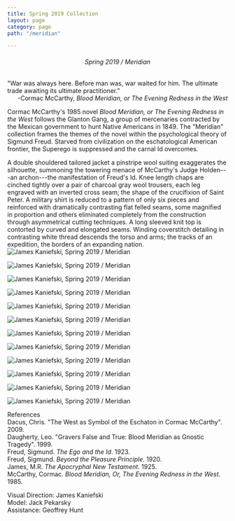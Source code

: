 ```yaml
---
title: Spring 2019 Collection
layout: page
category: page
path: "/meridian"

---
```

<div align="center">

###### Spring 2019 / Meridian

<div align="left">

​"War was always here. Before man was, war waited for him. The ultimate trade awaiting its ultimate practitioner."
​<span style="text-align: right; display: block">-Cormac McCarthy, _Blood Meridian, or The Evening Redness in the West_</span>

Cormac McCarthy's 1985 novel _Blood Meridian, or The Evening Redness in the West_ follows the Glanton Gang, a group of mercenaries contracted by the Mexican government to hunt Native Americans in 1849. The "Meridian" collection frames the themes of the novel within the psychological theory of Sigmund Freud. Starved from civilization on the eschatological American frontier, the Superego is suppressed and the carnal Id overcomes.

​A double shouldered tailored jacket a pinstripe wool suiting exaggerates the silhouette, summoning the towering menace of McCarthy's Judge Holden---an archon---the manifestation of Freud's Id. Knee length chaps are cinched tightly over a pair of charcoal gray wool trousers, each leg engraved with an inverted cross seam; the shape of the crucifixion of Saint Peter. A military shirt is reduced to a pattern of only six pieces and reinforced with dramatically contrasting flat felled seams, some magnified in proportion and others eliminated completely from the construction through asymmetrical cutting techniques. A long sleeved knit top is contorted by curved and elongated seams. Winding coverstitch detailing in contrasting white thread descends the torso and arms; the tracks of an expedition, the borders of an expanding nation.
&nbsp;
![James Kaniefski, Spring 2019 / Meridian](/img/meridian/meridian1.jpg)
  
![James Kaniefski, Spring 2019 / Meridian](/img/meridian/meridian9.jpg)
  
![James Kaniefski, Spring 2019 / Meridian](/img/meridian/meridian8.jpg)
  
![James Kaniefski, Spring 2019 / Meridian](/img/meridian/meridian7.jpg)
  
![James Kaniefski, Spring 2019 / Meridian](/img/meridian/meridian6.jpg)
  
![James Kaniefski, Spring 2019 / Meridian](/img/meridian/meridian5.jpg)
  
![James Kaniefski, Spring 2019 / Meridian](/img/meridian/meridian4.jpg)
  
![James Kaniefski, Spring 2019 / Meridian](/img/meridian/meridian3.jpg)
  
![James Kaniefski, Spring 2019 / Meridian](/img/meridian/meridian2.jpg)
  
![James Kaniefski, Spring 2019 / Meridian](/img/meridian/meridian11.jpg)
  
![James Kaniefski, Spring 2019 / Meridian](/img/meridian/meridian10.jpg)
  
![James Kaniefski, Spring 2019 / Meridian](/img/meridian/meridian12.jpg)

References  
Dacus, Chris. "The West as Symbol of the Eschaton in Cormac McCarthy". 2009.  
Daugherty, Leo. "Gravers False and True: Blood Meridian as Gnostic Tragedy". 1999.  
Freud, Sigmund. _The Ego and the Id_. 1923.  
Freud, Sigmund. _Beyond the Pleasure Principle_. 1920.  
James, M.R. _The Apocryphal New Testament_. 1925.  
McCarthy, Cormac. _Blood Meridian, Or, The Evening Redness in the West_. 1985.

Visual Direction: James Kaniefski  
Model: Jack Pekarsky  
Assistance: Geoffrey Hunt